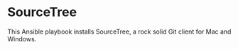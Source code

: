 SourceTree
==========

This Ansible playbook installs SourceTree, a rock solid Git client for Mac and Windows.